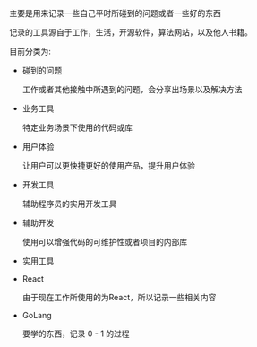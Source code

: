 主要是用来记录一些自己平时所碰到的问题或者一些好的东西

记录的工具源自于工作，生活，开源软件，算法网站，以及他人书籍。

目前分类为:

- 碰到的问题
  
  工作或者其他接触中所遇到的问题，会分享出场景以及解决方法
 
- 业务工具

  特定业务场景下使用的代码或库
  
- 用户体验

  让用户可以更快捷更好的使用产品，提升用户体验

- 开发工具

  辅助程序员的实用开发工具  

- 辅助开发

  使用可以增强代码的可维护性或者项目的内部库  

- 实用工具

- React

  由于现在工作所使用的为React，所以记录一些相关内容

- GoLang

  要学的东西，记录 0 - 1 的过程